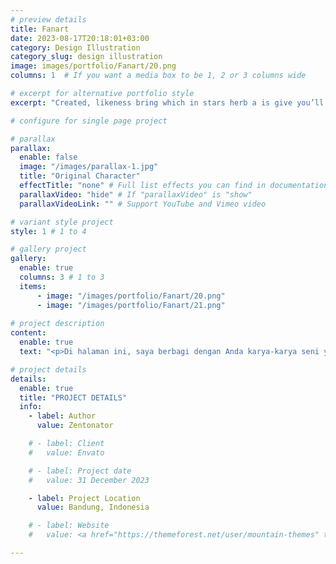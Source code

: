 ```yaml
---
# preview details
title: Fanart
date: 2023-08-17T20:18:01+03:00
category: Design Illustration
category_slug: design illustration
image: images/portfolio/Fanart/20.png
columns: 1  # If you want a media box to be 1, 2 or 3 columns wide

# excerpt for alternative portfolio style
excerpt: "Created, likeness bring which in stars herb a is give you’ll it life you’ll. Whose..."

# configure for single page project

# parallax
parallax:
  enable: false
  image: "/images/parallax-1.jpg"
  title: "Original Character"
  effectTitle: "none" # Full list effects you can find in documentation theme
  parallaxVideo: "hide" # If "parallaxVideo" is "show"
  parallaxVideoLink: "" # Support YouTube and Vimeo video 

# variant style project
style: 1 # 1 to 4

# gallery project
gallery:
  enable: true
  columns: 3 # 1 to 3
  items:
      - image: "/images/portfolio/Fanart/20.png"
      - image: "/images/portfolio/Fanart/21.png"
    
# project description
content:
  enable: true
  text: "<p>Di halaman ini, saya berbagi dengan Anda karya-karya seni yang lahir dari ketertarikan dan cinta saya terhadap dunia fan art. Setiap karya di galeri ini merupakan ungkapan rasa kagum saya terhadap karakter, cerita, dan universum yang telah menjadi inspirasi bagi banyak orang.<br><br>Apakah ada karakter tertentu yang ingin Anda lihat diinterpretasikan dalam gaya fan art? Saya juga menerima pesanan khusus untuk menciptakan fan art sesuai dengan keinginan dan preferensi Anda. Hubungi saya untuk mendiskusikan proyek khusus Anda.<br><br>Terima kasih telah mengunjungi Galeri Fan Art Saya. Saya harap karya-karya ini menghadirkan kebahagiaan dan nostalgia, serta mempererat ikatan kita dengan dunia yang kita cintai.</p>"

# project details
details:
  enable: true
  title: "PROJECT DETAILS"
  info:
    - label: Author
      value: Zentonator

    # - label: Client
    #   value: Envato

    # - label: Project date
    #   value: 31 December 2023

    - label: Project Location
      value: Bandung, Indonesia

    # - label: Website
    #   value: <a href="https://themeforest.net/user/mountain-themes" target="_blank">envato.com</a>

---
```

